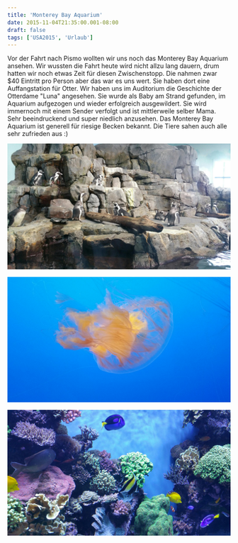 ```yaml
---
title: 'Monterey Bay Aquarium'
date: 2015-11-04T21:35:00.001-08:00
draft: false
tags: ['USA2015', 'Urlaub']
---
```


Vor der Fahrt nach Pismo wollten wir uns noch das Monterey Bay Aquarium ansehen. Wir wussten die Fahrt heute wird nicht allzu lang dauern, drum hatten wir noch etwas Zeit für diesen Zwischenstopp. Die nahmen zwar $40 Eintritt pro Person aber das war es uns wert. Sie haben dort eine Auffangstation für Otter. Wir haben uns im Auditorium die Geschichte der Otterdame "Luna" angesehen. Sie wurde als Baby am Strand gefunden, im Aquarium aufgezogen und wieder erfolgreich ausgewildert. Sie wird immernoch mit einem Sender verfolgt und ist mittlerweile selber Mama. Sehr beeindruckend und super niedlich anzusehen. Das Monterey Bay Aquarium ist generell für riesige Becken bekannt. Die Tiere sahen auch alle sehr zufrieden aus :)

![](/urlaub11to15-images/15/20151104_122545.jpg) 

![](/urlaub11to15-images/15/20151104_121126.jpg) 

![](/urlaub11to15-images/15/20151104_123459.jpg)